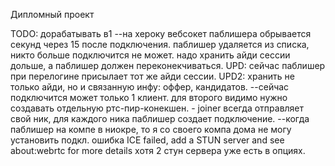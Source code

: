 Дипломный проект

TODO:
дорабатывать в1
--на хероку вебсокет паблишера обрывается секунд через 15 после подключения.
  паблишер удаляется из списка, никто больше подключится не может.
  надо хранить айди сессии дольше, а паблишер должен переконекчиваться.
  UPD: сейчас паблишер при перелогине присылает тот же айди сессии.
  UPD2: хранить не только айди, но и связанную инфу: оффер, кандидатов.
--сейчас подключится может только 1 клиент. для второго видимо нужно создавать
  отдельную ртс-пир-конекшен. - joiner всегда отправляет свой ник, для каждого
  ника паблишер создает подключение.
--когда паблишер на компе в ниокре, то я со своего компа дома не могу установить
  подкл. ошибка ICE failed, add a STUN server and see about:webrtc for more details
  хотя 2 стун сервера уже есть в опциях.